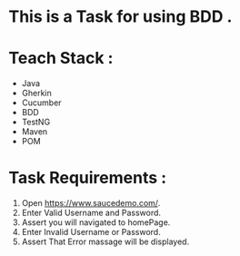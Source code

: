 # This is a Task for using BDD .
# Teach Stack :
- Java
- Gherkin
- Cucumber
- BDD
- TestNG
- Maven
- POM
# Task Requirements :
1. Open https://www.saucedemo.com/.
2. Enter Valid Username and Password.
3. Assert you will navigated to homePage.
4. Enter Invalid Username or Password.
5. Assert That Error massage will be displayed.
